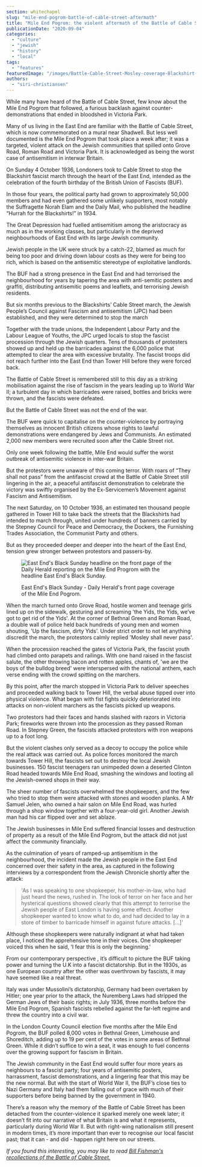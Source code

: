 ```yaml
---
section: whitechapel
slug: "mile-end-pogrom-battle-of-cable-street-aftermath"
title: "Mile End Pogrom: the violent aftermath of the Battle of Cable Street"
publicationDate: "2020-09-04"
categories: 
  - "culture"
  - "jewish"
  - "history"
  - "local"
tags: 
  - "features"
featuredImage: "/images/Battle-Cable-Street-Mosley-coverage-Blackshirt-patriotic-workers-paper.jpg"
authors: 
  - "siri-christiansen"
---
```


While many have heard of the Battle of Cable Street, few know about the Mile End Pogrom that followed, a furious backlash against counter-demonstrations that ended in bloodshed in Victoria Park.

Many of us living in the East End are familiar with the Battle of Cable Street, which is now commemorated on a mural near Shadwell. But less well documented is the Mile End Pogrom that took place a week after; it was a targeted, violent attack on the Jewish communities that spilled onto Grove Road, Roman Road and Victoria Park. It is acknowledged as being the worst case of antisemitism in interwar Britain. 

On Sunday 4 October 1936, Londoners took to Cable Street to stop the Blackshirt fascist march through the heart of the East End, intended as the celebration of the fourth birthday of the British Union of Fascists (BUF). 

In those four years, the political party had grown to approximately 50,000 members and had even gathered some unlikely supporters, most notably the Suffragette Norah Elam and the Daily Mail, who published the headline “Hurrah for the Blackshirts!” in 1934.

The Great Depression had fuelled antisemitism among the aristocracy as much as in the working classes, but particularly in the deprived neighbourhoods of East End with its large Jewish community. 

Jewish people in the UK were struck by a catch-22, blamed as much for being too poor and driving down labour costs as they were for being too rich, which is based on the antisemitic stereotype of exploitative landlords.

The BUF had a strong presence in the East End and had terrorised the neighbourhood for years by tapering the area with anti-semitic posters and graffiti, distributing antisemitic poems and leaflets, and terrorising Jewish residents. 

But six months previous to the Blackshirts’ Cable Street march, the Jewish People’s Council against Fascism and antisemitism (JPC) had been established, and they were determined to stop the march

Together with the trade unions, the Independent Labour Party and the Labour League of Youths, the JPC urged locals to stop the fascist procession through the Jewish quarters. Tens of thousands of protesters showed up and held up the barricades against the 6,000 police that attempted to clear the area with excessive brutality. The fascist troops did not reach further into the East End than Tower Hill before they were forced back.

The Battle of Cable Street is remembered still to this day as a striking mobilisation against the rise of fascism in the years leading up to World War II; a turbulent day in which barricades were raised, bottles and bricks were thrown, and the fascists were defeated.

But the Battle of Cable Street was not the end of the war. 

The BUF were quick to capitalise on the counter-violence by portraying themselves as innocent British citizens whose rights to lawful demonstrations were endangered by Jews and Communists. An estimated 2,000 new members were recruited soon after the Cable Street riot.

Only one week following the battle, Mile End would suffer the worst outbreak of antisemitic violence in inter-war Britain.

But the protestors were unaware of this coming terror. With roars of “They shall not pass” from the antifascist crowd at the Battle of Cable Street still lingering in the air, a peaceful antifascist demonstration to celebrate the victory was swiftly organised by the Ex-Servicemen’s Movement against Fascism and Antisemitism.

The next Saturday, on 10 October 1936, an estimated ten thousand people gathered in Tower Hill to take back the streets that the Blackshirts had intended to march through, united under hundreds of banners carried by the Stepney Council for Peace and Democracy, the Dockers, the Furnishing Trades Association, the Communist Party and others.

But as they proceeded deeper and deeper into the heart of the East End, tension grew stronger between protestors and passers-by.

<figure>

![East End's Black Sunday headline on the front page of the Daily Herald reporting on the Mile End Progrom with the headline East End's Black Sunday.](/images/mile-end-pogrom-east-ends-black-sunday-daily-herald-front-page-1024x1213.jpg)

<figcaption>

East End's Black Sunday - Daily Herald's front page coverage of the Mile End Pogrom.

</figcaption>

</figure>

When the march turned onto Grove Road, hostile women and teenage girls lined up on the sidewalk, gesturing and screaming 'the Yids, the Yids, we’ve got to get rid of the Yids'. At the corner of Bethnal Green and Roman Road, a double wall of police held back hundreds of young men and women shouting, 'Up the fascism, dirty Yids'. Under strict order to not let anything discredit the march, the protestors calmly replied 'Mosley shall never pass'.

When the procession reached the gates of Victoria Park, the fascist youth had climbed onto parapets and railings. With one hand raised in the fascist salute, the other throwing bacon and rotten apples, chants of, 'we are the boys of the bulldog breed' were interspersed with the national anthem, each verse ending with the crowd spitting on the marchers.

By this point, after the march stopped in Victoria Park to deliver speeches and proceeded walking back to Tower Hill, the verbal abuse tipped over into physical violence. What began with fist fights quickly deteriorated into attacks on non-violent marchers as the fascists picked up weapons.

Two protestors had their faces and hands slashed with razors in Victoria Park; fireworks were thrown into the procession as they passed Roman Road. In Stepney Green, the fascists attacked protestors with iron weapons up to a foot long.

But the violent clashes only served as a decoy to occupy the police while the real attack was carried out. As police forces monitored the march towards Tower Hill, the fascists set out to destroy the local Jewish businesses. 150 fascist teenagers ran unimpeded down a deserted Clinton Road headed towards Mile End Road, smashing the windows and looting all the Jewish-owned shops in their way. 

The sheer number of fascists overwhelmed the shopkeepers, and the few who tried to stop them were attacked with stones and wooden planks. A Mr Samuel Jelen, who owned a hair salon on Mile End Road, was hurled through a shop window together with a four-year-old girl. Another Jewish man had his car flipped over and set ablaze.

The Jewish businesses in Mile End suffered financial losses and destruction of property as a result of the Mile End Pogrom, but the attack did not just affect the community financially.

As the culmination of years of ramped-up antisemitism in the neighbourhood, the incident made the Jewish people in the East End concerned over their safety in the area, as captured in the following interviews by a correspondent from the Jewish Chronicle shortly after the attack:

> 'As I was speaking to one shopkeeper, his mother-in-law, who had just heard the news, rushed in. The look of terror on her face and her hysterical questions showed clearly that this attempt to terrorise the Jewish people of East London is having some effect. Another shopkeeper wanted to know what to do, and had decided to lay in a store of timber to barricade himself in against future attacks. \[...\]'

Although these shopkeepers were naturally indignant at what had taken place, I noticed the apprehensive tone in their voices. One shopkeeper voiced this when he said, ‘I fear this is only the beginning.'

From our contemporary perspective , it’s difficult to picture the BUF taking power and turning the U.K into a fascist dictatorship. But in the 1930s, as one European country after the other was overthrown by fascists, it may have seemed like a real threat.

Italy was under Mussolini’s dictatorship, Germany had been overtaken by Hitler; one year prior to the attack, the Nuremberg Laws had stripped the German Jews of their basic rights; in July 1936, three months before the Mile End Pogrom, Spanish fascists rebelled against the far-left regime and threw the country into a civil war.

In the London County Council election five months after the Mile End Pogrom, the BUF polled 8,000 votes in Bethnal Green, Limehouse and Shoreditch, adding up to 19 per cent of the votes in some areas of Bethnal Green. While it didn’t suffice to win a seat, it was enough to fuel concerns over the growing support for fascism in Britain.

The Jewish community in the East End would suffer four more years as neighbours to a fascist party; four years of antisemitic posters, harrassment, fascist demonstrations, and a lingering fear that this may be the new normal. But with the start of World War II, the BUF’s close ties to Nazi Germany and Italy had them falling out of grace with much of their supporters before being banned by the government in 1940.

There’s a reason why the memory of the Battle of Cable Street has been detached from the counter-violence it sparked merely one week later; it doesn’t fit into our narrative of what Britain is and what it represents, particularly during World War II. But with right-wing nationalism still present in modern times, it’s more important than ever to recognise our local fascist past; that it can - and did - happen right here on our streets.

_If you found this interesting, you may like to read [Bill Fishman's recollections of the Battle of Cable Street.](https://whitechapellondon.co.uk/battle-of-cable-street-bill-fishman-recollections/)_
